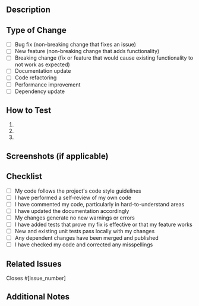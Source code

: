## Description
<!-- Provide a clear and concise description of the changes made in this PR -->

## Type of Change
<!-- Mark the appropriate option with an [x] -->
- [ ] Bug fix (non-breaking change that fixes an issue)
- [ ] New feature (non-breaking change that adds functionality)
- [ ] Breaking change (fix or feature that would cause existing functionality to not work as expected)
- [ ] Documentation update
- [ ] Code refactoring
- [ ] Performance improvement
- [ ] Dependency update

## How to Test
<!-- Provide step-by-step instructions to test these changes -->
1. 
2. 
3. 

## Screenshots (if applicable)
<!-- Include screenshots or GIFs demonstrating the changes if relevant -->

## Checklist
<!-- Mark completed items with an [x] -->
- [ ] My code follows the project's code style guidelines
- [ ] I have performed a self-review of my own code
- [ ] I have commented my code, particularly in hard-to-understand areas
- [ ] I have updated the documentation accordingly
- [ ] My changes generate no new warnings or errors
- [ ] I have added tests that prove my fix is effective or that my feature works
- [ ] New and existing unit tests pass locally with my changes
- [ ] Any dependent changes have been merged and published
- [ ] I have checked my code and corrected any misspellings

## Related Issues
<!-- Reference any related issues using the GitHub issue linking syntax -->
Closes #[issue_number]

## Additional Notes
<!-- Add any other context about the PR here -->
